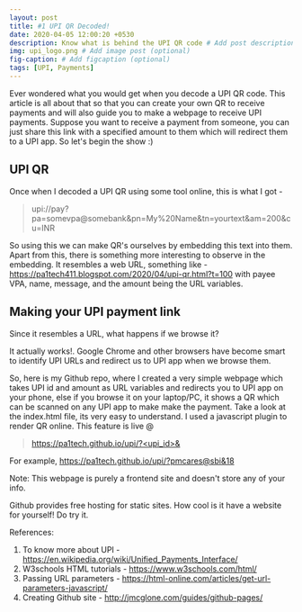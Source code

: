 ```yaml
---
layout: post
title: #1 UPI QR Decoded!
date: 2020-04-05 12:00:20 +0530
description: Know what is behind the UPI QR code # Add post description (optional)
img: upi_logo.png # Add image post (optional)
fig-caption: # Add figcaption (optional)
tags: [UPI, Payments]
---
```


Ever wondered what you would get when you decode a UPI QR code. This article is all about that so that you can create your own QR to receive payments and will also guide you to make a webpage to receive UPI payments. Suppose you want to receive a payment from someone, you can just share this link with a specified amount to them which will redirect them to a UPI app. So let's begin the show :)

## UPI QR
Once when I decoded a UPI QR using some tool online, this is what I got -

> upi://pay?pa=somevpa@somebank&pn=My%20Name&tn=yourtext&am=200&cu=INR

So using this we can make QR's ourselves by embedding this text into them. Apart from this, there is something more interesting to observe in the embedding. It resembles a web URL, something like - https://pa1tech411.blogspot.com/2020/04/upi-qr.html?t=100 with payee VPA, name, message, and the amount being the URL variables.

## Making your UPI payment link
Since it resembles a URL, what happens if we browse it?

It actually works!. Google Chrome and other browsers have become smart to identify UPI URLs and redirect us to UPI app when we browse them.

So, here is my Github repo, where I created a very simple webpage which takes UPI id and amount as URL variables and redirects you to UPI app on your phone, else if you browse it on your laptop/PC, it shows a QR which can be scanned on any UPI app to make make the payment. Take a look at the index.html file, its very easy to understand. I used a javascript plugin to render QR online. This feature is live @ 

> https://pa1tech.github.io/upi/?<upi_id>&<amt>

For example, https://pa1tech.github.io/upi/?pmcares@sbi&18

Note: This webpage is purely a frontend site and doesn't store any of your info.

Github provides free hosting for static sites. How cool is it have a website for yourself! Do try it.

References:
1. To know more about UPI - https://en.wikipedia.org/wiki/Unified_Payments_Interface/
2. W3schools HTML tutorials - https://www.w3schools.com/html/
3. Passing URL parameters - https://html-online.com/articles/get-url-parameters-javascript/
4. Creating Github site - http://jmcglone.com/guides/github-pages/